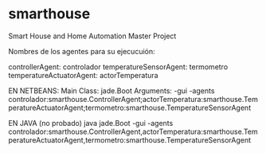 # smarthouse
Smart House and Home Automation Master Project

Nombres de los agentes para su ejecucuión:

controllerAgent: controlador
temperatureSensorAgent: termometro
temperatureActuatorAgent: actorTemperatura

EN NETBEANS:
Main Class: jade.Boot 
Arguments: -gui -agents controlador:smarthouse.ControllerAgent;actorTemperatura:smarthouse.TemperatureActuatorAgent;termometro:smarthouse.TemperatureSensorAgent

EN JAVA (no probado)
java jade.Boot -gui -agents controlador:smarthouse.ControllerAgent,actorTemperatura:smarthouse.TemperatureActuatorAgent,termometro:smarthouse.TemperatureSensorAgent